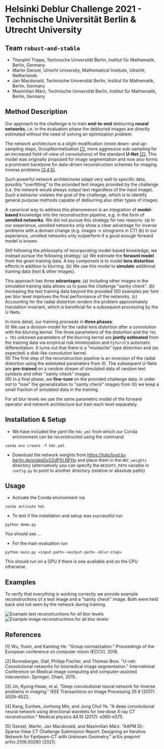 # Helsinki Deblur Challenge 2021 - Technische Universität Berlin & Utrecht University


## Team `robust-and-stable`
- Theophil Trippe, Technische Universität Berlin, Institut für Mathematik, Berlin, Germany
- Martin Genzel, Utrecht University, Mathematical Institute, Utrecht, Netherlands
- Jan Macdonald, Technische Universität Berlin, Institut für Mathematik, Berlin, Germany
- Maximilian März, Technische Universität Berlin, Institut für Mathematik, Berlin, Germany

## Method Description
Our approach to the challenge is to train **end-to-end** deblurring **neural networks**, i.e. in the evaluation phase the deblurred images are directly estimated without the need of solving an optimization problem.

The network architecture is a slight modification (more down- and up-sampling steps, GroupNormalization [[1]](#References), more aggressive sub-sampling for an increased field-of-view of convolutions) of the standard **U-Net** [[2]](#References). This model was originally proposed for image segmentation and now also forms a prominent backbone for data-driven reconstruction schemes for imaging inverse problems [[3,4,5]](#References).

Such powerful network architectures adapt very well to specific data, possibly "overfitting" to the provided text images provided by the challenge (i.e. the network would always output text regardless of the input image). Such a behavior violates the goal of the challenge, which is to identify general purpose methods capable of deblurring also other types of images.

A canonical way to address this phenomenon is an integration of **model-based** knowledge into the reconstruction pipeline, e.g. in the form of **unrolled networks**. We did not pursue this strategy for two reasons:
(a) In our experience, unrolled networks only show a clear advantage for inverse problems with a domain change (e.g. images -> sinograms in CT)
(b) In our experience, unrolled networks only outperform if a good enough forward model is known.

Still following the philosophy of incorporating model-based knowledge, we instead pursue the following strategy: (a) We estimate the **forward model** from the given training data. A key component is to model **lens distortion** effects in addition to blurring. (b) We use this model to **simulate** additional training data (text & other images).

This approach has three **advantages**: (a) Including other images in the simulated training data allows us to pass the challenge "sanity check". (b) Increasing the text training data beyond the provided 100 examples per font per blur level improves the final performance of the networks. (c) Accounting for the radial distortion renders the problem approximately translation invariant, which is beneficial for a subsequent processing by the U-Nets.

In more detail, our training proceeds in **three phases**:  
(I) We use a division-model for the radial lens distortion after a convolution with the blurring kernel. The three parameters of the distortion and the `701 x 701` unknown parameters of the blurring kernel are **jointly estimated** from the training data via empirical risk minimization and `PyTorch`'s automatic differentiation. It turns out that there is a "mustache" type distortion and (as expected) a disk-like convolution kernel.   
(II) The first step of the reconstruction pipeline is an inversion of the radial distortion using the estimated parameters from (I). The subsequent U-Nets are **pre-trained** on a random stream of simulated data of random text symbols and other "sanity check" images.  
(III) In a final phase, we **fine-tune** on the provided challenge data. In order not to "lose" the generalization to "sanity check" images from (II) we keep a small fraction of simulated data in the training.

For all blur levels we use the same parametric model of the forward operator and network architecture but train each level separately.


## Installation & Setup

- We have included the yaml file `hdc.yml` from which our Conda environment can be reconstructed using the command
```console
conda env create -f hdc.yml
```
- Download the network weights from <https://tubcloud.tu-berlin.de/s/skgGxG2dPXLNFHy> and place them in the `HDC_weights` directory (alternatively you can specify the `WEIGHTS_PATH` variable in `config.py` to point to another directory (relative or absolute path))

## Usage

- Activate the Conda environment via
```console
conda activate hdc
```
- To test if the installation and setup was successful run
```console
python demo.py
```
You should see ...
- For the main evaluation run
```console
python main.py <input-path> <output-path> <blur-step>
```
This should run on a GPU if there is one available and on the CPU otherwise.

## Examples

To verify that everything is working correctly we provide example reconstructions of a text image and a "sanity check" image. Both were held back and not seen by the network during training.

![Example text reconstructions for all blur levels][example_img_text]
![Example image reconstructions for all blur levels][example_img_sanity]

## References

[1] Wu, Yuxin, and Kaiming He. "Group normalization." Proceedings of the European conference on computer vision (ECCV). 2018.

[2] Ronneberger, Olaf, Philipp Fischer, and Thomas Brox. "U-net: Convolutional networks for biomedical image segmentation." International Conference on Medical image computing and computer-assisted intervention. Springer, Cham, 2015.

[3] Jin, Kyong Hwan, et al. "Deep convolutional neural network for inverse problems in imaging." IEEE Transactions on Image Processing 26.9 (2017): 4509-4522.

[4] Kang, Eunhee, Junhong Min, and Jong Chul Ye. "A deep convolutional neural network using directional wavelets for low‐dose X‐ray CT reconstruction." Medical physics 44.10 (2017): e360-e375.

[5] Genzel, Martin, Jan Macdonald, and Maximilian März. "AAPM DL-Sparse-View CT Challenge Submission Report: Designing an Iterative Network for Fanbeam-CT with Unknown Geometry." arXiv preprint arXiv:2106.00280 (2021).



[example_img_text]:(image/example_text.png)
[example_img_sanity]:(image/example_sanity.png)
